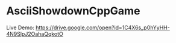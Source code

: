 # AsciiShowdownCppGame

Live Demo: https://drive.google.com/open?id=1C4X6s_p0hYyHH-4N9SlpJ2OahaQqkotO

